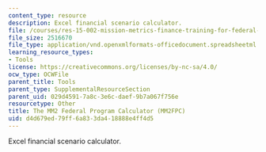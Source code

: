 ```yaml
---
content_type: resource
description: Excel financial scenario calculator.
file: /courses/res-15-002-mission-metrics-finance-training-for-federal-credit-program-professionals-summer-2016/d4d679ed79ff6a833da418888e4ff4d5_MM2FPC_ver1pt94.xlsx
file_size: 2516670
file_type: application/vnd.openxmlformats-officedocument.spreadsheetml.sheet
learning_resource_types:
- Tools
license: https://creativecommons.org/licenses/by-nc-sa/4.0/
ocw_type: OCWFile
parent_title: Tools
parent_type: SupplementalResourceSection
parent_uid: 029d4591-7a8c-3e6c-daef-9b7a067f756e
resourcetype: Other
title: The MM2 Federal Program Calculator (MM2FPC)
uid: d4d679ed-79ff-6a83-3da4-18888e4ff4d5
---
```

Excel financial scenario calculator.